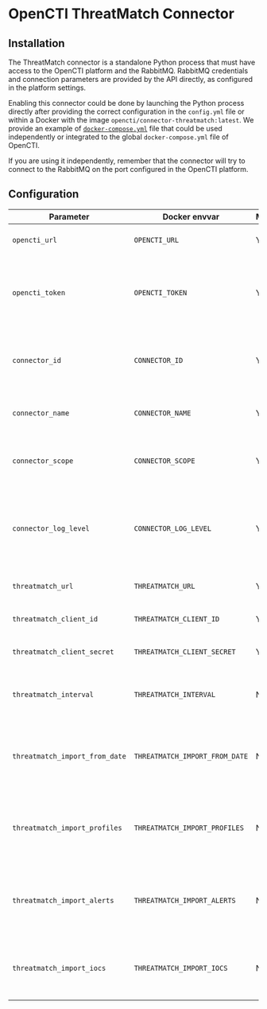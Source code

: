 # OpenCTI ThreatMatch Connector

## Installation

The ThreatMatch connector is a standalone Python process that must have access to the OpenCTI platform and the RabbitMQ. RabbitMQ credentials and connection parameters are provided by the API directly, as configured in the platform settings.

Enabling this connector could be done by launching the Python process directly after providing the correct configuration in the `config.yml` file or within a Docker with the image `opencti/connector-threatmatch:latest`. We provide an example of [`docker-compose.yml`](docker-compose.yml) file that could be used independently or integrated to the global `docker-compose.yml` file of OpenCTI.

If you are using it independently, remember that the connector will try to connect to the RabbitMQ on the port configured in the OpenCTI platform.

## Configuration

| Parameter                         | Docker envvar                     | Mandatory    | Description                                                                                         |
| --------------------------------- | --------------------------------- | ------------ | --------------------------------------------------------------------------------------------------- |
| `opencti_url`                     | `OPENCTI_URL`                     | Yes          | The URL of the OpenCTI platform.                                                                    |
| `opencti_token`                   | `OPENCTI_TOKEN`                   | Yes          | The default admin token configured in the OpenCTI platform parameters file.                         |
| `connector_id`                    | `CONNECTOR_ID`                    | Yes          | A valid arbitrary `UUIDv4` that must be unique for this connector.                                  |
| `connector_name`                  | `CONNECTOR_NAME`                  | Yes          | The name of the connector, can be just "ThreatMatch"                                                |
| `connector_scope`                 | `CONNECTOR_SCOPE`                 | Yes          | Must be `threatmatch`, not used in this connector.                                                  |
| `connector_log_level`             | `CONNECTOR_LOG_LEVEL`             | Yes          | The log level for this connector, could be `debug`, `info`, `warn` or `error` (less verbose).       |
| `threatmatch_url`                 | `THREATMATCH_URL`                 | Yes          | The ThreatMatch URL.                                                                                |
| `threatmatch_client_id`           | `THREATMATCH_CLIENT_ID`           | Yes          | The ThreatMatch client ID.                                                                          |
| `threatmatch_client_secret`       | `THREATMATCH_CLIENT_SECRET`       | Yes          | The ThreatMatch client secret.                                                                      |
| `threatmatch_interval`            | `THREATMATCH_INTERVAL`            | No           | An interval (in minutes) for data gathering from ThreatMatch                                        |
| `threatmatch_import_from_date`    | `THREATMATCH_IMPORT_FROM_DATE`    | No           | A date formatted `YYYY-MM-DD HH:MM` to import elements only from this date                          |
| `threatmatch_import_profiles`     | `THREATMATCH_IMPORT_PROFILES`     | No           | A boolean (`True` or `False`), import profiles collection from ThreatMatch.                         |
| `threatmatch_import_alerts`       | `THREATMATCH_IMPORT_ALERTS`       | No           | A boolean (`True` or `False`), import alerts collection from ThreatMatch.                           |
| `threatmatch_import_iocs`      | `THREATMATCH_IMPORT_IOCS`      | No           | A boolean (`True` or `False`), import iocs collection from ThreatMatch                           |
